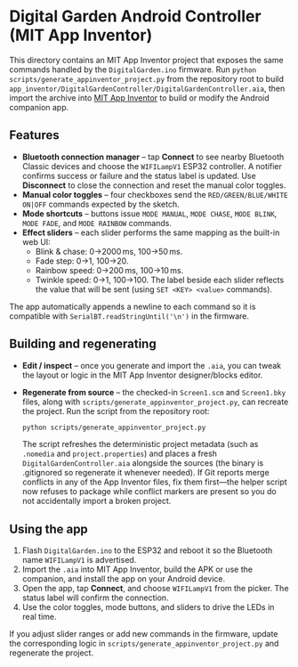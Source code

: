 # Digital Garden Android Controller (MIT App Inventor)

This directory contains an MIT App Inventor project that exposes the same commands handled by the `DigitalGarden.ino` firmware. Run `python scripts/generate_appinventor_project.py` from the repository root to build `app_inventor/DigitalGardenController/DigitalGardenController.aia`, then import the archive into [MIT App Inventor](https://ai2.appinventor.mit.edu/) to build or modify the Android companion app.

## Features

* **Bluetooth connection manager** – tap **Connect** to see nearby Bluetooth Classic devices and choose the `WIFILampV1` ESP32 controller. A notifier confirms success or failure and the status label is updated. Use **Disconnect** to close the connection and reset the manual color toggles.
* **Manual color toggles** – four checkboxes send the `RED/GREEN/BLUE/WHITE ON|OFF` commands expected by the sketch.
* **Mode shortcuts** – buttons issue `MODE MANUAL`, `MODE CHASE`, `MODE BLINK`, `MODE FADE`, and `MODE RAINBOW` commands.
* **Effect sliders** – each slider performs the same mapping as the built-in web UI:
  * Blink & chase: 0→2000 ms, 100→50 ms.
  * Fade step: 0→1, 100→20.
  * Rainbow speed: 0→200 ms, 100→10 ms.
  * Twinkle speed: 0→1, 100→100.
  The label beside each slider reflects the value that will be sent (using `SET <KEY> <value>` commands).

The app automatically appends a newline to each command so it is compatible with `SerialBT.readStringUntil('\n')` in the firmware.

## Building and regenerating

* **Edit / inspect** – once you generate and import the `.aia`, you can tweak the layout or logic in the MIT App Inventor designer/blocks editor.
* **Regenerate from source** – the checked-in `Screen1.scm` and `Screen1.bky` files, along with `scripts/generate_appinventor_project.py`, can recreate the project. Run the script from the repository root:

  ```bash
  python scripts/generate_appinventor_project.py
  ```

  The script refreshes the deterministic project metadata (such as `.nomedia` and `project.properties`) and places a fresh `DigitalGardenController.aia` alongside the sources (the binary is .gitignored so regenerate it whenever needed). If Git reports merge conflicts in any of the App Inventor files, fix them first—the helper script now refuses to package while conflict markers are present so you do not accidentally import a broken project.

## Using the app

1. Flash `DigitalGarden.ino` to the ESP32 and reboot it so the Bluetooth name `WIFILampV1` is advertised.
2. Import the `.aia` into MIT App Inventor, build the APK or use the companion, and install the app on your Android device.
3. Open the app, tap **Connect**, and choose `WIFILampV1` from the picker. The status label will confirm the connection.
4. Use the color toggles, mode buttons, and sliders to drive the LEDs in real time.

If you adjust slider ranges or add new commands in the firmware, update the corresponding logic in `scripts/generate_appinventor_project.py` and regenerate the project.
